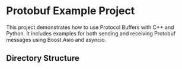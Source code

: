 # Protobuf Example Project

This project demonstrates how to use Protocol Buffers with C++ and Python. It includes examples for both sending and receiving Protobuf messages using Boost.Asio and asyncio.

## Directory Structure

